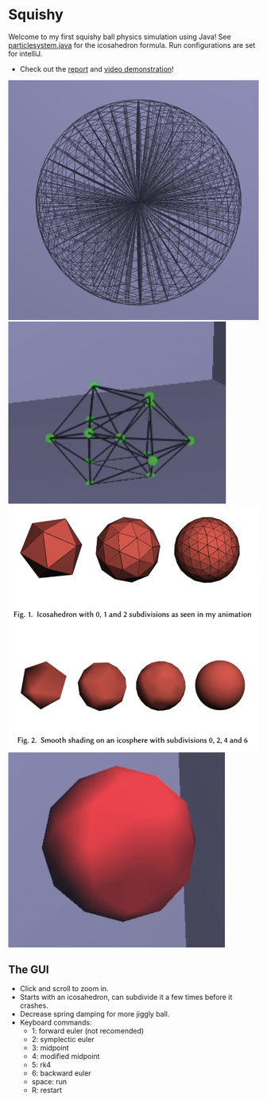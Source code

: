 # Squishy

Welcome to my first squishy ball physics simulation using Java! See [particlesystem.java](src/comp559/particle/ParticleSystem.java) for the icosahedron formula. Run configurations are set for intelliJ.
* Check out the [report](report.pdf) and [video demonstration](https://www.youtube.com/watch?v=-ZCJqIITaxQ)!

![pic](pictures/pic1.png)
![pic](pictures/pic2.png)
![pic](pictures/pic3.png)
![pic](pictures/pic4.png)

## The GUI
* Click and scroll to zoom in.
* Starts with an icosahedron, can subdivide it a few times before it crashes.
* Decrease spring damping for more jiggly ball.
* Keyboard commands:
  * 1: forward euler (not recomended)
  * 2: symplectic euler
  * 3: midpoint
  * 4: modified midpoint
  * 5: rk4
  * 6: backward euler
  * space: run
  * R: restart
